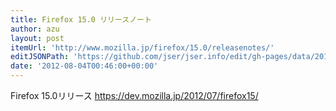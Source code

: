 ```yaml
---
title: Firefox 15.0 リリースノート
author: azu
layout: post
itemUrl: 'http://www.mozilla.jp/firefox/15.0/releasenotes/'
editJSONPath: 'https://github.com/jser/jser.info/edit/gh-pages/data/2012/08/index.json'
date: '2012-08-04T00:46:00+00:00'
---
```

Firefox 15.0リリース
https://dev.mozilla.jp/2012/07/firefox15/
